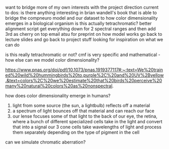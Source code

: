 
want to bridge more of my own interests with the project direction
current to dos:
	is there anything interesting in brian wandell's book that is able to bridge the compneuro model and our dataset to how color dimensionality emerges in a biological organism
	is this actually tetrachromatic? 
	better alignment script
	get everything down for 2 spectral ranges and then add 3rd as cherry on top 
	email atsu for preprint on how model works
	go back to lecture slides and go back to project stuff looking for inspiration on what we can do 


is this really tetrachromatic or not?
cmf is very specific and mathematical - how else can we model color dimensionality?

https://www.pnas.org/doi/pdf/10.1073/pnas.1919377117#:~:text=We%20trained%20wild%20hummingbirds%20to,purple%2C%20and%20UV%2Byellow.&text=colors%2C%20we%20estimate%20that%20birds%20perceive%20many%20natural%20colors%20as%20nonspectral.




how does color dimensionality emerge in humans?
1. light from some source (the sun, a lightbulb) reflects off a material
2. a spectrum of light bounces off that material and can reach our face
3. our lense focuses some of that light to the back of our eye, the retina, where a bunch of different specialized cells take in the light and convert that into a signal 
our 3 cone cells take wavelengths of light and process them separately depending on the type of pigment in the cell


can we simulate chromatic aberration? 

